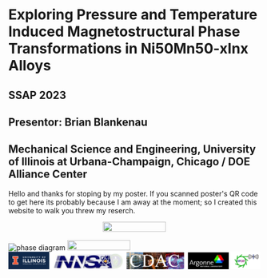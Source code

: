 
# Exploring Pressure and Temperature Induced Magnetostructural Phase Transformations in Ni50Mn50-xInx Alloys
## SSAP 2023
## Presentor: Brian Blankenau 
## Mechanical Science and Engineering, University of Illinois at Urbana-Champaign, Chicago / DOE Alliance Center
Hello and thanks for stoping by my poster. If you scanned poster's QR code to get here its probably because I am away at the moment; so I created this website to walk you threw my reserch. 

<p align="center">
  <img src="docs/assets/phase_diag.png" width="50%" height="50%"/>
</p>

![phase diagram](docs/assets/phase_diag.png)
<img src="docs/assets/phase_diag.png" width="50%" height="50%" class="center">
![thanks](docs/assets/thanks.png)
